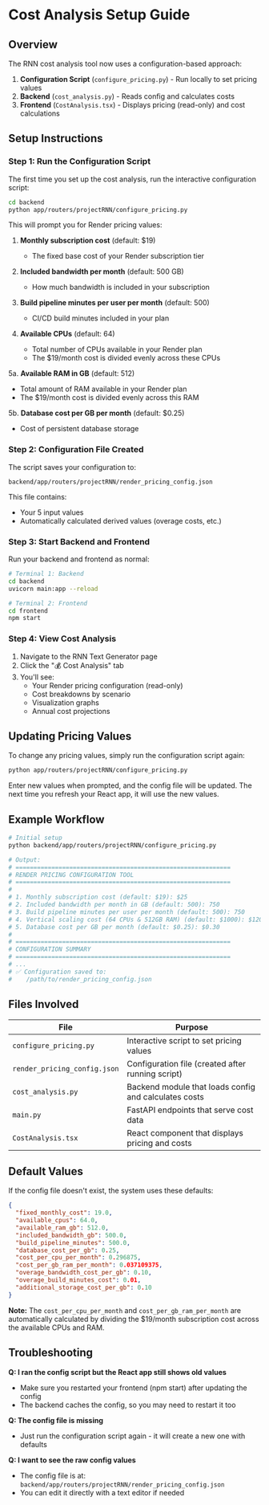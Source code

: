 # Cost Analysis Setup Guide

## Overview

The RNN cost analysis tool now uses a configuration-based approach:

1. **Configuration Script** (`configure_pricing.py`) - Run locally to set pricing values
2. **Backend** (`cost_analysis.py`) - Reads config and calculates costs
3. **Frontend** (`CostAnalysis.tsx`) - Displays pricing (read-only) and cost calculations

## Setup Instructions

### Step 1: Run the Configuration Script

The first time you set up the cost analysis, run the interactive configuration script:

```bash
cd backend
python app/routers/projectRNN/configure_pricing.py
```

This will prompt you for Render pricing values:

1. **Monthly subscription cost** (default: $19)
   - The fixed base cost of your Render subscription tier

2. **Included bandwidth per month** (default: 500 GB)
   - How much bandwidth is included in your subscription

3. **Build pipeline minutes per user per month** (default: 500)
   - CI/CD build minutes included in your plan

4. **Available CPUs** (default: 64)
   - Total number of CPUs available in your Render plan
   - The $19/month cost is divided evenly across these CPUs

5a. **Available RAM in GB** (default: 512)
   - Total amount of RAM available in your Render plan
   - The $19/month cost is divided evenly across this RAM

5b. **Database cost per GB per month** (default: $0.25)
   - Cost of persistent database storage

### Step 2: Configuration File Created

The script saves your configuration to:
```
backend/app/routers/projectRNN/render_pricing_config.json
```

This file contains:
- Your 5 input values
- Automatically calculated derived values (overage costs, etc.)

### Step 3: Start Backend and Frontend

Run your backend and frontend as normal:

```bash
# Terminal 1: Backend
cd backend
uvicorn main:app --reload

# Terminal 2: Frontend
cd frontend
npm start
```

### Step 4: View Cost Analysis

1. Navigate to the RNN Text Generator page
2. Click the "💰 Cost Analysis" tab
3. You'll see:
   - Your Render pricing configuration (read-only)
   - Cost breakdowns by scenario
   - Visualization graphs
   - Annual cost projections

## Updating Pricing Values

To change any pricing values, simply run the configuration script again:

```bash
python app/routers/projectRNN/configure_pricing.py
```

Enter new values when prompted, and the config file will be updated. The next time you refresh your React app, it will use the new values.

## Example Workflow

```bash
# Initial setup
python backend/app/routers/projectRNN/configure_pricing.py

# Output:
# ============================================================
# RENDER PRICING CONFIGURATION TOOL
# ============================================================
#
# 1. Monthly subscription cost (default: $19): $25
# 2. Included bandwidth per month in GB (default: 500): 750
# 3. Build pipeline minutes per user per month (default: 500): 750
# 4. Vertical scaling cost (64 CPUs & 512GB RAM) (default: $1000): $1200
# 5. Database cost per GB per month (default: $0.25): $0.30
#
# ============================================================
# CONFIGURATION SUMMARY
# ============================================================
# ...
# ✅ Configuration saved to:
#    /path/to/render_pricing_config.json
```

## Files Involved

| File | Purpose |
|------|---------|
| `configure_pricing.py` | Interactive script to set pricing values |
| `render_pricing_config.json` | Configuration file (created after running script) |
| `cost_analysis.py` | Backend module that loads config and calculates costs |
| `main.py` | FastAPI endpoints that serve cost data |
| `CostAnalysis.tsx` | React component that displays pricing and costs |

## Default Values

If the config file doesn't exist, the system uses these defaults:

```json
{
  "fixed_monthly_cost": 19.0,
  "available_cpus": 64.0,
  "available_ram_gb": 512.0,
  "included_bandwidth_gb": 500.0,
  "build_pipeline_minutes": 500.0,
  "database_cost_per_gb": 0.25,
  "cost_per_cpu_per_month": 0.296875,
  "cost_per_gb_ram_per_month": 0.037109375,
  "overage_bandwidth_cost_per_gb": 0.10,
  "overage_build_minutes_cost": 0.01,
  "additional_storage_cost_per_gb": 0.10
}
```

**Note:** The `cost_per_cpu_per_month` and `cost_per_gb_ram_per_month` are automatically calculated by dividing the $19/month subscription cost across the available CPUs and RAM.

## Troubleshooting

**Q: I ran the config script but the React app still shows old values**
- Make sure you restarted your frontend (npm start) after updating the config
- The backend caches the config, so you may need to restart it too

**Q: The config file is missing**
- Just run the configuration script again - it will create a new one with defaults

**Q: I want to see the raw config values**
- The config file is at: `backend/app/routers/projectRNN/render_pricing_config.json`
- You can edit it directly with a text editor if needed
